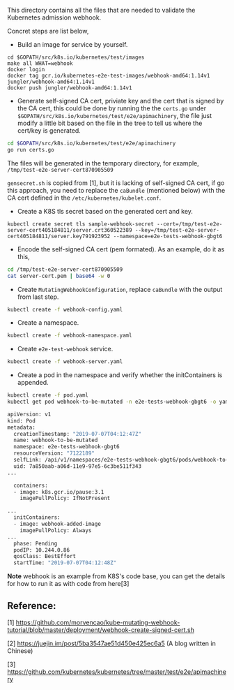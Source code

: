 This directory contains all the files that are needed to validate the Kubernetes admission webhook.

Concret steps are list below,

- Build an image for service by yourself.

```
cd $GOPATH/src/k8s.io/kubernetes/test/images
make all WHAT=webhook
docker login
docker tag gcr.io/kubernetes-e2e-test-images/webhook-amd64:1.14v1 jungler/webhook-amd64:1.14v1
docker push jungler/webhook-amd64:1.14v1
```

- Generate self-signed CA cert, priviate key and the cert that is signed by the CA cert, this could be done
by running the the `certs.go` under `$GOPATH/src/k8s.io/kubernetes/test/e2e/apimachinery`, the file just
modify a little bit based on the file in the tree to tell us where the cert/key is generated.

```bash
cd $GOPATH/src/k8s.io/kubernetes/test/e2e/apimachinery
go run certs.go
```

The files will be generated in the temporary directory, for example, `/tmp/test-e2e-server-cert870905509`

`gensecret.sh` is copied from [1], but it is lacking of self-signed CA cert, if go this approach, you need to
replace the `caBundle` (mentioned below) with the CA cert defined in the `/etc/kubernetes/kubelet.conf`.

- Create a K8S tls secret based on the generated cert and key.

```
kubectl create secret tls sample-webhook-secret --cert=/tmp/test-e2e-server-cert405184811/server.crt360522389 --key=/tmp/test-e2e-server-cert405184811/server.key791923952 --namespace=e2e-tests-webhook-gbgt6
```

- Encode the self-signed CA cert (pem formated).
As an example, do it as this,

```bash
cd /tmp/test-e2e-server-cert870905509
cat server-cert.pem | base64 -w 0
```

- Create `MutatingWebhookConfiguration`, replace `caBundle` with the output from last step.

```bash
kubectl create -f webhook-config.yaml
```

- Create a namespace.

```bash
kubectl create -f webhook-namespace.yaml
```

- Create `e2e-test-webhook` service.

```bash
kubectl create -f webhook-server.yaml
```

- Create a pod in the namespace and verify whether the initContainers is appended.

```bash
kubectl create -f pod.yaml
kubectl get pod webhook-to-be-mutated -n e2e-tests-webhook-gbgt6 -o yaml

apiVersion: v1
kind: Pod
metadata:
  creationTimestamp: "2019-07-07T04:12:47Z"
  name: webhook-to-be-mutated
  namespace: e2e-tests-webhook-gbgt6
  resourceVersion: "7122189"
  selfLink: /api/v1/namespaces/e2e-tests-webhook-gbgt6/pods/webhook-to-be-mutated
  uid: 7a850aab-a06d-11e9-97e5-6c3be511f343
...

  containers:
  - image: k8s.gcr.io/pause:3.1
    imagePullPolicy: IfNotPresent

...
  initContainers:
  - image: webhook-added-image
    imagePullPolicy: Always
...
  phase: Pending
  podIP: 10.244.0.86
  qosClass: BestEffort
  startTime: "2019-07-07T04:12:48Z"
```

**Note** webhook is an example from K8S's code base, you can get the details for how to run it as with code from here[3]


Reference:
---------
[1] https://github.com/morvencao/kube-mutating-webhook-tutorial/blob/master/deployment/webhook-create-signed-cert.sh

[2] https://juejin.im/post/5ba3547ae51d450e425ec6a5 (A blog written in Chinese)

[3] https://github.com/kubernetes/kubernetes/tree/master/test/e2e/apimachinery
